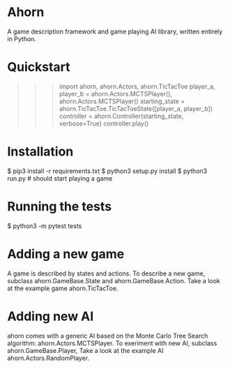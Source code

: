 Ahorn
===================

A game description framework and game playing AI library,
written entirely in Python.

Quickstart
==========
  >>> import ahorn, ahorn.Actors, ahorn.TicTacToe
  >>> player_a, player_b = ahorn.Actors.MCTSPlayer(), ahorn.Actors.MCTSPlayer()
  >>> starting_state = ahorn.TicTacToe.TicTacToeState([player_a, player_b])
  >>> controller = ahorn.Controller(starting_state, verbose=True)
  >>> controller.play()

Installation
============
  $ pip3 install -r requirements.txt
  $ python3 setup.py install
  $ python3 run.py  # should start playing a game

Running the tests
=================
  $ python3 -m pytest tests

Adding a new game
=================

A game is described by states and actions.
To describe a new game, subclass ahorn.GameBase.State and ahorn.GameBase.Action.
Take a look at the example game ahorn.TicTacToe.

Adding new AI
=============

ahorn comes with a generic AI based on the Monte Carlo Tree Search algorithm:
 ahorn.Actors.MCTSPlayer.
To exeriment with new AI, subclass ahorn.GameBase.Player, Take a look at the
example AI ahorn.Actors.RandomPlayer.
